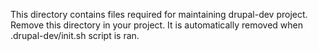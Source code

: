 This directory contains files required for maintaining drupal-dev project.
Remove this directory in your project.
It is automatically removed when .drupal-dev/init.sh script is ran.
